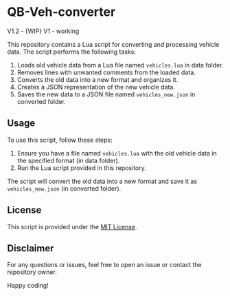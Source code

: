 # QB-Veh-converter
V1.2 - {WIP}
V1 - working 

This repository contains a Lua script for converting and processing vehicle data. The script performs the following tasks:

1. Loads old vehicle data from a Lua file named `vehicles.lua` in data folder.
2. Removes lines with unwanted comments from the loaded data.
3. Converts the old data into a new format and organizes it.
4. Creates a JSON representation of the new vehicle data.
5. Saves the new data to a JSON file named `vehicles_new.json` in converted folder.

## Usage

To use this script, follow these steps:

1. Ensure you have a file named `vehicles.lua` with the old vehicle data in the specified format (in data folder).
2. Run the Lua script provided in this repository.

The script will convert the old data into a new format and save it as `vehicles_new.json` (in converted folder).

## License

This script is provided under the [MIT License](LICENSE).

## Disclaimer

For any questions or issues, feel free to open an issue or contact the repository owner.

Happy coding!


<script type='text/javascript' src='https://storage.ko-fi.com/cdn/widget/Widget_2.js'></script><script type='text/javascript'>kofiwidget2.init('Grab Me a coffee ', '#29abe0', 'A0A7Q5XD');kofiwidget2.draw();</script> 

